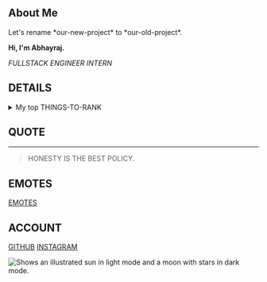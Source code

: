 

## About Me

Let's rename \*our-new-project\* to \*our-old-project\*.



<!-- TO DO: add more details about me later -->


**Hi, I'm Abhayraj.**

_FULLSTACK ENGINEER INTERN_



## DETAILS

<details>
<summary>My top THINGS-TO-RANK</summary>

| Rank |    Hobbies    |
|-----:|---------------|
|     1|Solving puzzles|
|     2|    Cricket    |
|     3|    Movies     |

</details>

## QUOTE
---
> HONESTY IS THE BEST POLICY.

## EMOTES

[EMOTES](https://github.com/ikatyang/emoji-cheat-sheet/blob/master/README.md)


## ACCOUNT

[GITHUB](https://github.com/abhay-raj-04)
[INSTAGRAM](url)

<picture>
  <source media="(prefers-color-scheme: dark)" srcset="https://user-images.githubusercontent.com/25423296/163456776-7f95b81a-f1ed-45f7-b7ab-8fa810d529fa.png">
  <source media="(prefers-color-scheme: light)" srcset="https://user-images.githubusercontent.com/25423296/163456779-a8556205-d0a5-45e2-ac17-42d089e3c3f8.png">
  <img alt="Shows an illustrated sun in light mode and a moon with stars in dark mode." src="https://user-images.githubusercontent.com/25423296/163456779-a8556205-d0a5-45e2-ac17-42d089e3c3f8.png">
</picture>
